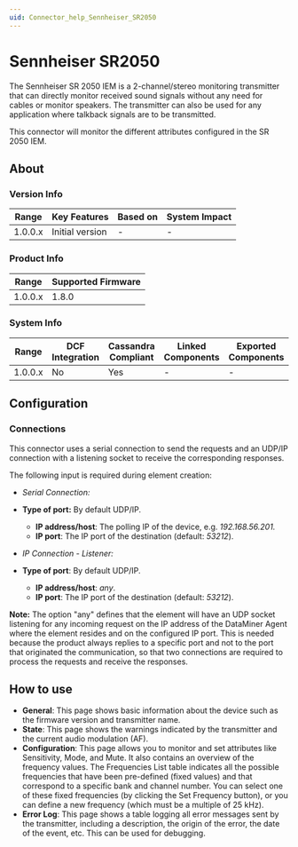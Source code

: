 ```yaml
---
uid: Connector_help_Sennheiser_SR2050
---
```


# Sennheiser SR2050

The Sennheiser SR 2050 IEM is a 2-channel/stereo monitoring transmitter that can directly monitor received sound signals without any need for cables or monitor speakers. The transmitter can also be used for any application where talkback signals are to be transmitted.

This connector will monitor the different attributes configured in the SR 2050 IEM.

## About

### Version Info

| Range     | Key Features     | Based on     | System Impact     |
|-----------|------------------|--------------|-------------------|
| 1.0.0.x   | Initial version  | -            | -                 |

### Product Info

| Range     | Supported Firmware     |
|-----------|------------------------|
| 1.0.0.x   | 1.8.0                  |

### System Info

| Range     | DCF Integration     | Cassandra Compliant     | Linked Components     | Exported Components     |
|-----------|---------------------|-------------------------|-----------------------|-------------------------|
| 1.0.0.x   | No                  | Yes                     | -                     | -                       |

## Configuration

### Connections

This connector uses a serial connection to send the requests and an UDP/IP connection with a listening socket to receive the corresponding responses.

The following input is required during element creation:

- *Serial Connection:*

- **Type of port:** By default UDP/IP.
  - **IP address/host**: The polling IP of the device, e.g. *192.168.56.201.*
  - **IP port**: The IP port of the destination (default: *53212*).

- *IP Connection - Listener:*

- **Type of port**: By default UDP/IP.
  - **IP address/host**: *any*.
  - **IP port**: The IP port of the destination (default: *53212*).

**Note:** The option "any" defines that the element will have an UDP socket listening for any incoming request on the IP address of the DataMiner Agent where the element resides and on the configured IP port.
This is needed because the product always replies to a specific port and not to the port that originated the communication, so that two connections are required to process the requests and receive the responses.

## How to use

- **General**: This page shows basic information about the device such as the firmware version and transmitter name.
- **State**: This page shows the warnings indicated by the transmitter and the current audio modulation (AF).
- **Configuration**: This page allows you to monitor and set attributes like Sensitivity, Mode, and Mute. It also contains an overview of the frequency values. The Frequencies List table indicates all the possible frequencies that have been pre-defined (fixed values) and that correspond to a specific bank and channel number. You can select one of these fixed frequencies (by clicking the Set Frequency button), or you can define a new frequency (which must be a multiple of 25 kHz).
- **Error Log**: This page shows a table logging all error messages sent by the transmitter, including a description, the origin of the error, the date of the event, etc. This can be used for debugging.
